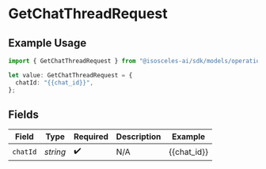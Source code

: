 # GetChatThreadRequest

## Example Usage

```typescript
import { GetChatThreadRequest } from "@isosceles-ai/sdk/models/operations";

let value: GetChatThreadRequest = {
  chatId: "{{chat_id}}",
};
```

## Fields

| Field              | Type               | Required           | Description        | Example            |
| ------------------ | ------------------ | ------------------ | ------------------ | ------------------ |
| `chatId`           | *string*           | :heavy_check_mark: | N/A                | {{chat_id}}        |